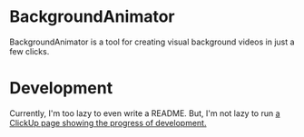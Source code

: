 # BackgroundAnimator
BackgroundAnimator is a tool for creating visual background videos in just a few clicks.

# Development
Currently, I'm too lazy to even write a README. But, I'm not lazy to run [a ClickUp page showing the progress of development.](https://sharing.clickup.com/l/h/6-63341863-1/d283e05cabc49d3)